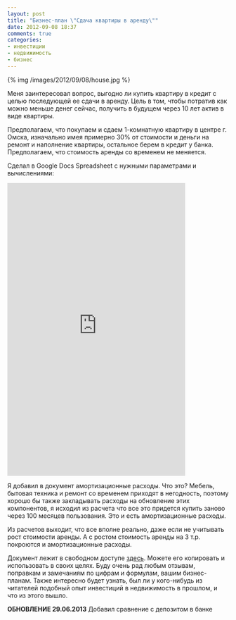 ```yaml
---
layout: post
title: "Бизнес-план \"Сдача квартиры в аренду\""
date: 2012-09-08 18:37
comments: true
categories: 
- инвестиции
- недвижимость
- бизнес
---
```


{% img /images/2012/09/08/house.jpg %}

Меня заинтересовал вопрос, выгодно ли купить квартиру в кредит с целью последующей ее сдачи в аренду. Цель в том, чтобы потратив как можно меньше денег сейчас, получить в будущем через 10 лет актив в виде квартиры.
<!-- more -->

Предполагаем, что покупаем и сдаем 1-комнатную квартиру в центре г. Омска, изначально имея примерно 30% от стоимости и деньги на ремонт и наполнение квартиры, остальное берем в кредит у банка. Предполагаем, что стоимость аренды со временем не меняется.

Сделал в Google Docs Spreadsheet с нужными параметрами и вычислениями:
<iframe width='405' height='665' frameborder='0' src='https://docs.google.com/spreadsheet/pub?key=0Ao3qRR96-PXRdEFTY1Yxc1c5eEpmUmtZQzN4bEVOaXc&single=true&gid=0&range=A1%3AB34&output=html'></iframe>

Я добавил в документ амортизационные расходы. Что это? Мебель, бытовая техника и ремонт со временем приходят в негодность, поэтому хорошо бы также закладывать расходы на обновление этих компонентов, я исходил из расчета что все это придется купить заново через 100 месяцев пользования. Это и есть амортизационные расходы.

Из расчетов выходит, что все вполне реально, даже если не учитывать рост стоимости аренды. А с ростом стоимость аренды на 3 т.р. покроются и амортизационные расходы.

Документ лежит в свободном доступе [здесь](https://docs.google.com/spreadsheet/ccc?key=0Ao3qRR96-PXRdGlZakxMYTR0RTNKXzlpcFZpRTFFQ3c). Можете его копировать и использовать в своих целях. Буду очень рад любым отзывам, поправкам и замечаниям по цифрам и формулам, вашим бизнес-планам. Также интересно будет узнать, был ли у кого-нибудь из читателей подобный опыт инвестиций в недвижимость в прошлом, и что из этого вышло.

**ОБНОВЛЕНИЕ 29.06.2013**
Добавил сравнение с депозитом в банке